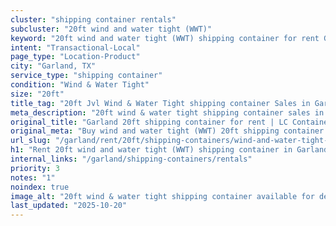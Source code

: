 ```yaml
---
cluster: "shipping container rentals"
subcluster: "20ft wind and water tight (WWT)"
keyword: "20ft wind and water tight (WWT) shipping container for rent Garland, TX"
intent: "Transactional-Local"
page_type: "Location-Product"
city: "Garland, TX"
service_type: "shipping container"
condition: "Wind & Water Tight"
size: "20ft"
title_tag: "20ft Jvl Wind & Water Tight shipping container Sales in Garland | LC Container"
meta_description: "20ft wind & water tight shipping container sales in Garland. Fast delivery, competitive pricing. Serving shipping containers area. Quote ID: N2Q. Call (214) 524-4168 for your free quote today."
original_title: "Garland 20ft shipping container for rent | LC Container"
original_meta: "Buy wind and water tight (WWT) 20ft shipping container rent with local delivery in Garland, TX. LC Container — local Since 2003. Request a fast quote today."
url_slug: "/garland/rent/20ft/shipping-containers/wind-and-water-tight-wwt"
h1: "Rent 20ft wind and water tight (WWT) shipping container in Garland"
internal_links: "/garland/shipping-containers/rentals"
priority: 3
notes: "1"
noindex: true
image_alt: "20ft wind & water tight shipping container available for delivery in Garland"
last_updated: "2025-10-20"
---
```


<!-- TODO: Add unique city/inventory copy, images, and internal links here. -->
